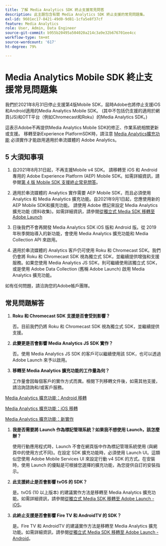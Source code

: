 ```yaml
---
title: 了解 Media Analytics SDK 終止支援常見問答
description: 此主題包含有關 Media Analytics SDK 終止支援的常見問題集。
exl-id: 9601ec17-8421-49d0-9d81-1cfa5e8f37cf
feature: Media Analytics
role: User, Admin, Data Engineer
source-git-commit: b955b20495a504020a214c3a9e32b676701ee4cc
workflow-type: tm+mt
source-wordcount: '617'
ht-degree: 79%

---
```


# Media Analytics Mobile SDK 終止支援常見問題集

我們於2021年8月31日停止支援第4版Mobile SDK，屆時Adobe也將停止支援iOS和Android適用的Media Analytics Mobile SDK。 (其中不包括仍支援的適用於網頁(JS)和OTT平台（例如Chromecast和Roku）的Media Analytics SDK。)

這表示Adobe不再提供Media Analytics Mobile SDK的修正、作業系統相關更新或支援。 移轉至新Experience PlatformSDK時，請注意 [Media Analytics擴充功能](https://developer.adobe.com/client-sdks/documentation/adobe-media-analytics/) 必須實作才能啟用適用於串流媒體的 Adobe Analytics。


## 5 大須知事項

1. 自2021年8月31日起，不再支援Mobile v4 SDK。 請移轉至 iOS 和 Android 專用的 Adobe Experience Platform (AEP) Mobile SDK。如需詳細資訊，請參閱[第 4 版 Mobile SDK 支援終止常見問答](https://developer.adobe.com/client-sdks/documentation/v4-end-of-life-faq/)。

1. 適用於串流媒體的 Analytics 實作需要 AEP Mobile SDK，而且必須使用 Analytics 和 Media Analytics 擴充功能。自2021年9月1日起，您應使用新的AEP Mobile SDK和擴充功能。  請使用 Adobe 標記來設定 Media Analytics 擴充功能 (資料收集)。如需詳細資訊，請參閱[從獨立式 Media SDK 移轉至 Adobe Launch](/help/legacy/sdk-to-launch/sdk-to-launch-migration.md)

1. 日後我們不會再開發 Media Analytics SDK iOS 版和 Android 版。從 2019 年秋季開始導入的新功能，會使用 Media Analytics 擴充功能和 Media Collection API 來啟用。

1. 適用於串流媒體的 Analytics 客戶仍可使用 Roku 和 Chromecast SDK。我們仍會將 Roku 和 Chromecast SDK 視為獨立式 SDK，並繼續提供增強和支援服務。如果您使用 Media Analytics JS SDK，則可繼續使用該獨立式 SDK，或是使用 Adobe Data Collection (舊稱 Adobe Launch) 啟用 Media Analytics 擴充功能。

如有任何問題，請洽詢您的Adobe帳戶團隊。

## 常見問題解答

1. **Roku 和 Chromecast SDK 支援是否會受到影響？**

   否。目前我們仍將 Roku 和 Chromecast SDK 視為獨立式 SDK，並繼續提供支援。&#x200B;
1. **此變更是否會影響 Media Analytics JS SDK 實作？**

   否。使用 Media Analytics JS SDK 的客戶可以繼續使用該 SDK，也可以透過 Adobe Launch 來予以啟用。
&#x200B;
1. **移轉至 Media Analytics 擴充功能的工作量為何？**

   工作量會因每個客戶的實作方式而異。檢閱下列移轉文件後，如需其他支援，請洽詢諮詢和/或客戶服務。

[Media Analytics 擴充功能：Android 移轉](/help/legacy/sdk-to-launch/sdk-to-launch-migration-platforms/sdk-to-launch-migration-android.md)

[Media Analytics 擴充功能：iOS 移轉](/help/legacy/sdk-to-launch/sdk-to-launch-migration-platforms/sdk-to-launch-migration-ios.md)

   [Media Analytics 擴充功能：新實作](https://developer.adobe.com/client-sdks/documentation/adobe-media-analytics/)

1. **我是否需要將 Launch 作為標記管理系統？如果我不想使用 Launch，該怎麼辦？**

   使用行動應用程式時，Launch 不會在網頁版中作為標記管理系統使用 (與網頁中的使用方式不同)。在設定 SDK 擴充功能時，必須使用 Launch UI。這類似您使用 Adobe Mobile Services UI 來設定行動 v4 SDK 的方式。在安裝時，使用 Launch 的優點是可根據您選擇的擴充功能，為您提供自訂的安裝指示。

1. **此支援終止是否會影響 tvOS 的 SDK？**

   是。tvOS (10 以上版本) 的建議實作方法是移轉至 Media Analytics 擴充功能。如需詳細資訊，請參閱[從獨立式 Media SDK 移轉至 Adobe Launch - iOS](/help/legacy/sdk-to-launch/sdk-to-launch-migration-platforms/sdk-to-launch-migration-ios.md)。

1. **此終止支援是否會影響 Fire TV 和 AndroidTV 的 SDK&#x200B;？**

   是。Fire TV 和 AndroidTV 的建議實作方法是移轉至 Media Analytics 擴充功能。如需詳細資訊，請參閱[從獨立式 Media SDK 移轉至 Adobe Launch - Android](/help/legacy/sdk-to-launch/sdk-to-launch-migration-platforms/sdk-to-launch-migration-android.md)。
